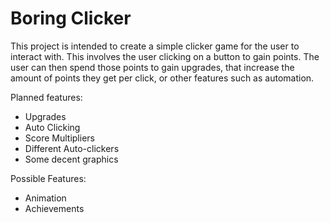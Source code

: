 # Boring Clicker

This project is intended to create a simple clicker game for the user to interact with.
This involves the user clicking on a button to gain points. The user can then spend those points to gain upgrades, that increase the amount of points they get per click, or other features such as automation. 

Planned features:
* Upgrades
* Auto Clicking 
* Score Multipliers
* Different Auto-clickers
* Some decent graphics
 
Possible Features:
* Animation
* Achievements
